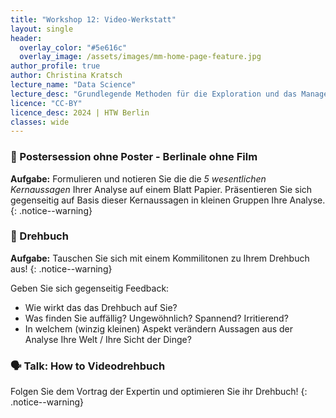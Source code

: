 ```yaml
---
title: "Workshop 12: Video-Werkstatt"
layout: single
header:
  overlay_color: "#5e616c"
  overlay_image: /assets/images/mm-home-page-feature.jpg
author_profile: true
author: Christina Kratsch
lecture_name: "Data Science"
lecture_desc: "Grundlegende Methoden für die Exploration und das Management von Daten."
licence: "CC-BY"
licence_desc: 2024 | HTW Berlin 
classes: wide
---
```



### 🚀 Postersession ohne Poster - Berlinale ohne Film

**Aufgabe:** Formulieren und notieren Sie die die _5 wesentlichen Kernaussagen_ Ihrer Analyse auf einem Blatt Papier. Präsentieren Sie sich gegenseitig auf Basis dieser Kernaussagen in kleinen Gruppen Ihre Analyse.
{: .notice--warning}

### 🚀 Drehbuch

**Aufgabe:** Tauschen Sie sich mit einem Kommilitonen zu Ihrem Drehbuch aus! 
{: .notice--warning}

Geben Sie sich gegenseitig Feedback:
* Wie wirkt das das Drehbuch auf Sie?
* Was finden Sie auffällig? Ungewöhnlich? Spannend? Irritierend?
* In welchem (winzig kleinen) Aspekt verändern Aussagen aus der Analyse Ihre Welt / Ihre Sicht der Dinge?


### 🗣 Talk: How to Videodrehbuch

Folgen Sie dem Vortrag der Expertin und optimieren Sie ihr Drehbuch!
{: .notice--warning}
